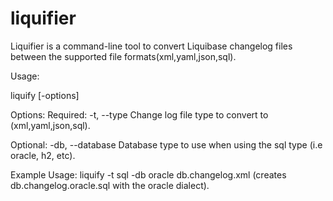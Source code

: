 # liquifier

Liquifier is a command-line tool to convert Liquibase changelog files
between the supported file formats(xml,yaml,json,sql).

Usage:

liquify [-options] <source>

Options:
  Required:
    -t, --type       Change log file type to convert to (xml,yaml,json,sql).

  Optional:
    -db, --database  Database type to use when using the sql type (i.e oracle, h2, etc).

Example Usage:
liquify -t sql -db oracle db.changelog.xml (creates db.changelog.oracle.sql with the oracle dialect).
